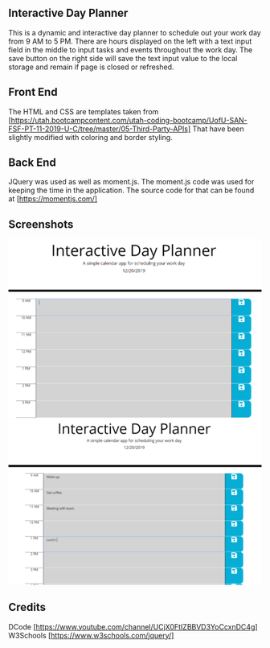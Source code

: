 ## Interactive Day Planner 

This is a dynamic and interactive day planner to schedule out your work day from 9 AM to 5 PM. 
There are hours displayed on the left with a text input field in the middle to input tasks and events throughout the work day. 
The save button on the right side will save the text input value to the local storage and remain if page is closed or refreshed. 

## Front End 

The HTML and CSS are templates taken from [https://utah.bootcampcontent.com/utah-coding-bootcamp/UofU-SAN-FSF-PT-11-2019-U-C/tree/master/05-Third-Party-APIs] That have been slightly modified with coloring and border styling. 

## Back End 
JQuery was used as well as moment.js. The moment.js code was used for keeping the time in the application. The source code for that can be found at 
[https://momentjs.com/]

## Screenshots 

![IndexPage](resources/interface.PNG)
![DataInput](resources/addingevents.PNG)


## Credits
DCode [https://www.youtube.com/channel/UCjX0FtIZBBVD3YoCcxnDC4g]
W3Schools [https://www.w3schools.com/jquery/]
